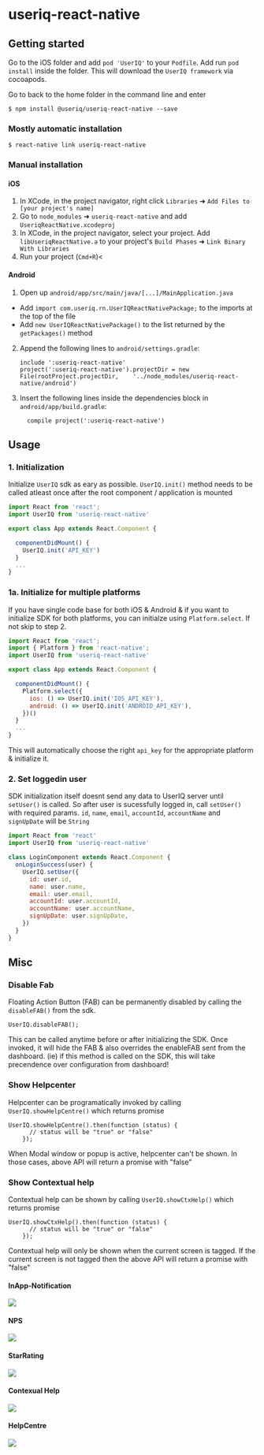 # useriq-react-native

## Getting started

Go to the iOS folder and add `pod 'UserIQ'` to your `Podfile`.
Add run `pod install` inside the folder. This will download the `UserIQ framework` via cocoapods.

Go to back to the home folder in the command line and enter

`$ npm install @useriq/useriq-react-native --save`

### Mostly automatic installation

`$ react-native link useriq-react-native`

### Manual installation

#### iOS

1. In XCode, in the project navigator, right click `Libraries` ➜ `Add Files to [your project's name]`
2. Go to `node_modules` ➜ `useriq-react-native` and add `UseriqReactNative.xcodeproj`
3. In XCode, in the project navigator, select your project. Add `libUseriqReactNative.a` to your project's `Build Phases` ➜ `Link Binary With Libraries`
4. Run your project (`Cmd+R`)<

#### Android

1. Open up `android/app/src/main/java/[...]/MainApplication.java`

- Add `import com.useriq.rn.UserIQReactNativePackage;` to the imports at the top of the file
- Add `new UserIQReactNativePackage()` to the list returned by the `getPackages()` method

2. Append the following lines to `android/settings.gradle`:
   ```
   include ':useriq-react-native'
   project(':useriq-react-native').projectDir = new File(rootProject.projectDir, 	'../node_modules/useriq-react-native/android')
   ```
3. Insert the following lines inside the dependencies block in `android/app/build.gradle`:
   ```
     compile project(':useriq-react-native')
   ```

## Usage

### 1. Initialization

Initialize `UserIQ` sdk as eary as possible. `UserIQ.init()` method needs to be called atleast once after the root component / application is mounted

```javascript
import React from 'react';
import UserIQ from 'useriq-react-native'

export class App extends React.Component {

  componentDidMount() {
    UserIQ.init('API_KEY')
  }
  ...
}
```

### 1a. Initialize for multiple platforms

If you have single code base for both iOS & Android & if you want to initialize SDK for both platforms, you can initialze using `Platform.select`. If not skip to step 2.

```javascript
import React from 'react';
import { Platform } from 'react-native';
import UserIQ from 'useriq-react-native'

export class App extends React.Component {

  componentDidMount() {
    Platform.select({
      ios: () => UserIQ.init('IOS_API_KEY'),
      android: () => UserIQ.init('ANDROID_API_KEY'),
    })()
  }
  ...
}
```

This will automatically choose the right `api_key` for the appropriate platform & initialize it.

### 2. Set loggedin user

SDK initialization itself doesnt send any data to UserIQ server until `setUser()` is called. So after user is sucessfully logged in, call `setUser()` with required params. `id`, `name`, `email`, `accountId`, `accountName` and `signUpDate` will be `String`

```javascript
import React from 'react'
import UserIQ from 'useriq-react-native'

class LoginComponent extends React.Component {
  onLoginSuccess(user) {
    UserIQ.setUser({
      id: user.id,
      name: user.name,
      email: user.email,
      accountId: user.accountId,
      accountName: user.accountName,
      signUpDate: user.signUpDate,
    })
  }
}
```

## Misc

### Disable Fab

Floating Action Button (FAB) can be permanently disabled by calling the `disableFAB()` from the sdk.

```javascipt
UserIQ.disableFAB();
```

This can be called anytime before or after initializing the SDK. Once invoked, it will hide the FAB & also
overrides the enableFAB sent from the dashboard. (ie) if this method is called on the SDK, this will take precendence over
configuration from dashboard!

### Show Helpcenter

Helpcenter can be programatically invoked by calling `UserIQ.showHelpCentre()` which returns promise

```javascipt
UserIQ.showHelpCentre().then(function (status) {
      // status will be "true" or "false"
    });
```

When Modal window or popup is active, helpcenter can't be shown. In those cases, above API will return a promise with "false"

### Show Contextual help

Contextual help can be shown by calling `UserIQ.showCtxHelp()` which returns promise

```javascipt
UserIQ.showCtxHelp().then(function (status) {
      // status will be "true" or "false"
    });
```

Contextual help will only be shown when the current screen is tagged. If the current screen is not tagged then the above API will return a promise with "false"

#### InApp-Notification

![](images/inapp-default.gif)

#### NPS

![](images/nps.gif)

#### StarRating

![](images/star.gif)

#### Contexual Help

![](images/ctxHelp.gif)

#### HelpCentre

![](images/helpcenter.gif)
